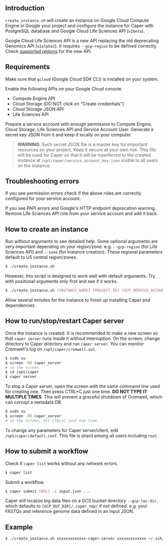 ## Introduction

`create_instance.sh` will create an instance on Google Cloud Compute Engine in Google your project and configure the instance for Caper with PostgreSQL database and Google Cloud Life Sciences API (`v2beta`).

Google Cloud Life Sciences API is a new API replacing the old deprecating Genomics API (`v2alpha1`). It requires `--gcp-region` to be defined correctly. Check [supported regions](https://cloud.google.com/life-sciences/docs/concepts/locations) for the new API.

## Requirements

Make sure that `gcloud` (Google Cloud SDK CLI) is installed on your system.

Enable the following APIs on your Google Cloud console.
* Compute Engine API
* Cloud Storage (DO NOT click on "Create credentials")
* Cloud Storage JSON API
* Life Sciences API

Prepare a service account with enough permission to Compute Engine, Cloud Storage, Life Sciences API and Service Account User. Generate a secret key JSON from it and keep it locally on your computer.

>**WARNING**: Such secret JSON file is a master key for important resources on your project. Keep it secure at your own risk. This file will be used for Caper so that it will be trasnferred to the created instance at `/opt/caper/service_account_key.json` visible to all users on the instance.

## Troubleshooting errors

If you see permission errors check if the above roles are correctly configured for your service account.

If you see PAPI errors and Google's HTTP endpoint deprecation warning. Remove Life Sciences API role from your service account and add it back.

## How to create an instance

Run without arguments to see detailed help. Some optional arguments are very important depending on your region/zone. e.g. `--gcp-region` (for Life Sciences API) and `--zone` (for instance creation). These regional parameters default to US central region/zones.
```bash
$ ./create_instance.sh
```

However, this script is designed to work well with default arguments. Try with positional arguments only first and see if it works.
```bash
$ ./create_instance.sh [INSTANCE_NAME] [PROJECT_ID] [GCP_SERVICE_ACCOUNT_KEY_JSON_FILE] [GCP_OUT_DIR]
```

Allow several minutes for the instance to finish up installing Caper and dependencies.

## How to run/stop/restart Caper server

Once the instance is created. It is recommended to make a new screen so that `caper server` runs inside it without interruption. On the screen, change directory to Caper directory and run `caper server`. You can monitor Cromwell's log on `/opt/caper/cromwell.out`.
```bash
$ sudo su
$ screen -RD caper_server
# in the screen
$ cd /opt/caper
$ caper server
```

To stop a Caper server, open the screen with the same command line used for creating one. Then press CTRL+C just one time. **DO NOT TYPE IT MULTIPLE TIMES**. This will prevent a graceful shutdown of Cromwell, which can corrupt a metadata DB.
```bash
$ sudo su
$ screen -RD caper_server
# in the screen, hit CTRL+C just one time
```

To change any parameters for Caper server/client, edit `/opt/caper/default.conf`. This file is shard among all users including `root`.

## How to submit a workflow

Check if `caper list` works without any network errors.
```bash
$ caper list
```

Submit a workflow.
```bash
$ caper submit [WDL] -i input.json ...
```

Caper will localize big data files on a GCS bucket directory `--gcp-loc-dir`, which defaults to `[GCP_OUT_DIR]/.caper_tmp/` if not defined. e.g. your FASTQs and reference genome data defined in an input JSON.


## Example

```bash
$ ./create_instance.sh xxxxxxxxxxxxx-caper-server xxxxxxxxxxxxx ~/.ssh/xxxxxxxxxxxxx-caper-server.json gs://xxxxxxxxxxxxx/caper_out --gcp-loc-dir gs://xxxxxxxxxxxxx/caper_tmp_dir --boot-disk-size 500GB
```

